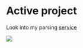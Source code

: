 # Active project

Look into my parsing [service](https://spider-cat.up.railway.app/)

<!---
Look into my parsing <a href="https://spider-cat.up.railway.app/" target="_blank">service</a>

<p class="aligncenter">
    <img alt="Neon" src="https://drive.google.com/uc?export=download&amp;id=1gWw5rNMNYMrpw93YHjC11Ot-lDV75yFG">
</p>
-->

![](https://komarev.com/ghpvc/?username=GeekNekoS&color=blueviolet)
